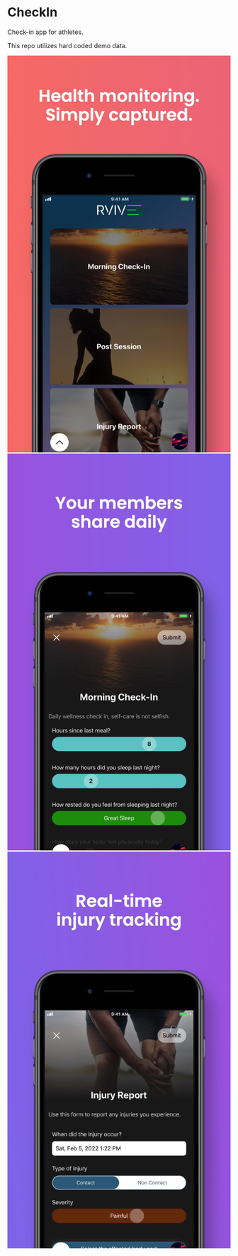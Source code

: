 # CheckIn

Check-in app for athletes.

This repo utilizes hard coded demo data.

![Home Screen](./screenshots/Screenshot0.jpeg)
![Check In Screen](./screenshots/Screenshot1.jpeg)
![Injury  Screen](./screenshots/Screenshot2.jpeg)
